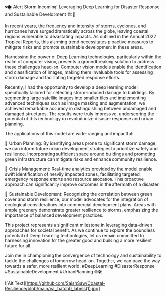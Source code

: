 🌀🌪️ Alert Storm Incoming! Leveraging Deep Learning for Disaster Response and Sustainable Development 🏗️🌳

In recent years, the frequency and intensity of storms, cyclones, and hurricanes have surged dramatically across the globe, leaving coastal regions vulnerable to devastating impacts. As outlined in the Annual 2022 Tropical Reports, this alarming trend necessitates proactive measures to mitigate risks and promote sustainable development in these areas.

Harnessing the power of Deep Learning technologies, particularly within the realm of computer vision, presents a groundbreaking solution to address these challenges head-on. Computer vision models enable the identification and classification of images, making them invaluable tools for assessing storm damage and facilitating targeted response efforts.

Recently, I had the opportunity to develop a deep learning model specifically tailored for detecting storm-induced damage to buildings. By segmenting large satellite images into smaller tiles and implementing advanced techniques such as image masking and augmentation, we achieved remarkable accuracy in distinguishing between undamaged and damaged structures. The results were truly impressive, underscoring the potential of this technology to revolutionize disaster response and urban planning.

The applications of this model are wide-ranging and impactful:

🌆 Urban Planning: By identifying areas prone to significant storm damage, we can inform future urban development strategies to prioritize safety and resilience. Incorporating sufficient space around buildings and promoting green infrastructure can mitigate risks and enhance community resilience.

🚨 Crisis Management: Real-time analytics provided by the model enable swift identification of heavily impacted zones, facilitating targeted emergency response efforts and resource allocation. This proactive approach can significantly improve outcomes in the aftermath of a disaster.

🌿 Sustainable Development: Recognizing the correlation between green cover and storm resilience, our model advocates for the integration of ecological considerations into commercial development plans. Areas with ample greenery demonstrate greater resilience to storms, emphasizing the importance of balanced development practices.

This project represents a significant milestone in leveraging data-driven approaches for societal benefit. As we continue to explore the boundless potential of Deep Learning technologies, let us remain committed to harnessing innovation for the greater good and building a more resilient future for all.

Join me in championing the convergence of technology and sustainability to tackle the challenges of tomorrow head-on. Together, we can pave the way towards a safer, more resilient world. #DeepLearning #DisasterResponse #SustainableDevelopment #UrbanPlanning 🌐🛠️

![Alt Text][https://github.com/SaishSaw/Coastal-Resilience/blob/main/val_batch0_labels(1).jpg]


